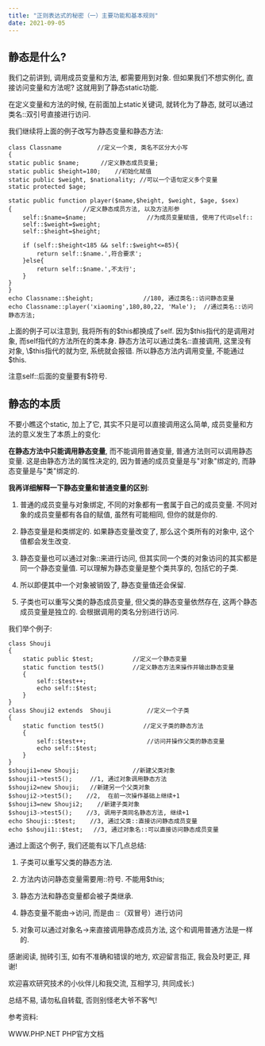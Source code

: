 ```yaml
---
title: "正则表达式的秘密（一）主要功能和基本规则"
date: 2021-09-05
---
```



## 静态是什么?

我们之前讲到, 调用成员变量和方法, 都需要用到对象. 但如果我们不想实例化, 直接访问变量和方法呢? 这就用到了静态static功能.

在定义变量和方法的时候, 在前面加上static关键词, 就转化为了静态, 就可以通过类名::双引号直接进行访问.

我们继续将上面的例子改写为静态变量和静态方法:

    class Classname          //定义一个类, 类名不区分大小写
    {
    static public $name;      //定义静态成员变量;
    static public $height=180;    //初始化赋值
    static public $weight, $nationality; //可以一个语句定义多个变量
    static protected $age;

    static public function player($name,$height, $weight, $age, $sex)
    {                    //定义静态成员方法, 以及方法形参
        self::$name=$name;                 //为成员变量赋值, 使用了代词self::
        self::$weight=$weight;
        self::$height=$height;

        if (self::$height<185 && self::$weight<=85){
            return self::$name.',符合要求';
        }else{
            return self::$name.',不太行';
        }
    }
    }
    echo Classname::$height;              //180, 通过类名::访问静态变量
    echo Classname::player('xiaoming',180,80,22, 'Male');  //通过类名::访问静态方法;
    
上面的例子可以注意到, 我将所有的\$this都换成了self. 因为\$this指代的是调用对象, 而self指代的方法所在的类本身. 静态方法可以通过类名::直接调用, 这里没有对象, \\\$this指代的就为空, 系统就会报错. 所以静态方法内调用变量, 不能通过\$this.

注意self::后面的变量要有$符号.

## 静态的本质

不要小瞧这个static, 加上了它, 其实不只是可以直接调用这么简单, 成员变量和方法的意义发生了本质上的变化:

**在静态方法中只能调用静态变量**, 而不能调用普通变量, 普通方法则可以调用静态变量. 这是由静态方法的属性决定的, 因为普通的成员变量是与"对象"绑定的, 而静态变量是与"类"绑定的.

**我再详细解释一下静态变量和普通变量的区别**:
1. 普通的成员变量与对象绑定, 不同的对象都有一套属于自己的成员变量. 不同对象的成员变量都有各自的赋值, 虽然有可能相同, 但你的就是你的.

1. 静态变量是和类绑定的. 如果静态变量改变了, 那么这个类所有的对象中, 这个值都会发生改变.

1. 静态变量也可以通过对象::来进行访问, 但其实同一个类的对象访问的其实都是同一个静态变量值. 可以理解为静态变量是整个类共享的, 包括它的子类.

1. 所以即便其中一个对象被销毁了, 静态变量值还会保留.

1. 子类也可以重写父类的静态成员变量, 但父类的静态变量依然存在, 这两个静态成员变量是独立的. 会根据调用的类名分别进行访问.

我们举个例子:

    class Shouji
    {
        static public $test;           //定义一个静态变量
        static function test5()        //定义静态方法来操作并输出静态变量
        {
            self::$test++;
            echo self::$test;
        }
    }
    class Shouji2 extends  Shouji          //定义一个子类
    {
        static function test5()           //定义子类的静态方法
        {
            self::$test++;                 //访问并操作父类的静态变量
            echo self::$test;
        }
    }
    $shouji1=new Shouji;               //新建父类对象
    $shouji1->test5();     //1, 通过对象调用静态方法
    $shouji2=new Shouji;   //新建另一个父类对象
    $shouji2->test5();    //2,  在前一次操作基础上继续+1
    $shouji3=new Shouji2;    //新建子类对象
    $shouji3->test5();    //3, 调用子类同名静态方法, 继续+1
    echo Shouji::$test;    //3, 通过父类::直接访问静态成员变量
    echo $shouji1::$test;   //3, 通过对象名::可以直接访问静态成员变量

通过上面这个例子, 我们还能有以下几点总结:

1. 子类可以重写父类的静态方法.

1. 方法内访问静态变量需要用::符号. 不能用$this;

1. 静态方法和静态变量都会被子类继承.

1. 静态变量不能由->访问, 而是由 ::（双冒号）进行访问

1. 对象可以通过对象名->来直接调用静态成员方法, 这个和调用普通方法是一样的.


感谢阅读, 抛砖引玉, 如有不准确和错误的地方, 欢迎留言指正, 我会及时更正, 拜谢!

欢迎喜欢研究技术的小伙伴儿和我交流, 互相学习, 共同成长:)

总结不易, 请勿私自转载, 否则别怪老大爷不客气!

参考资料:

WWW.PHP.NET PHP官方文档
